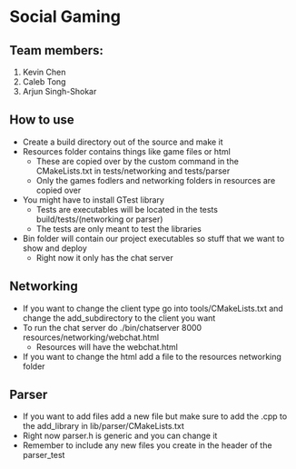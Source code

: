 # Social Gaming

## Team members:
<ol>
  <li>Kevin Chen</li>
  <li>Caleb Tong</li>
  <li>Arjun Singh-Shokar</li>
</ol>

## How to use
- Create a build directory out of the source and make it
- Resources folder contains things like game files or html
    - These are copied over by the custom command in the CMakeLists.txt in tests/networking and tests/parser
    - Only the games fodlers and networking folders in resources are copied over
- You might have to install GTest library 
    - Tests are executables will be located in the tests build/tests/(networking or parser)
    - The tests are only meant to test the libraries
- Bin folder will contain our project executables so stuff that we want to show and deploy
    - Right now it only has the chat server

## Networking
- If you want to change the client type go into tools/CMakeLists.txt and change the add_subdirectory to the client you want
- To run the chat server do ./bin/chatserver 8000 resources/networking/webchat.html
    - Resources will have the webchat.html
- If you want to change the html add a file to the resources networking folder 

## Parser
- If you want to add files add a new file but make sure to add the .cpp to the add_library in lib/parser/CMakeLists.txt
- Right now parser.h is generic and you can change it
- Remember to include any new files you create in the header of the parser_test
